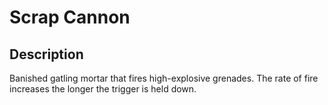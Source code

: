 # Scrap Cannon

## Description

Banished gatling mortar that fires high-explosive grenades. The rate of fire increases the longer the trigger is held down.
